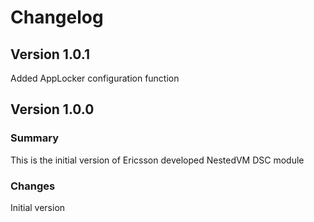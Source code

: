# Changelog

## Version 1.0.1

Added AppLocker configuration function

## Version 1.0.0

### Summary

This is the initial version of Ericsson developed NestedVM DSC module

### Changes

Initial version